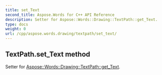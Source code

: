 ```yaml
---
title: set_Text
second_title: Aspose.Words for C++ API Reference
description: Setter for Aspose::Words::Drawing::TextPath::get_Text. 
type: docs
weight: 0
url: /cpp/aspose.words.drawing/textpath/set_text/
---
```

## TextPath.set_Text method


Setter for [Aspose::Words::Drawing::TextPath::get_Text](./get_text/).

